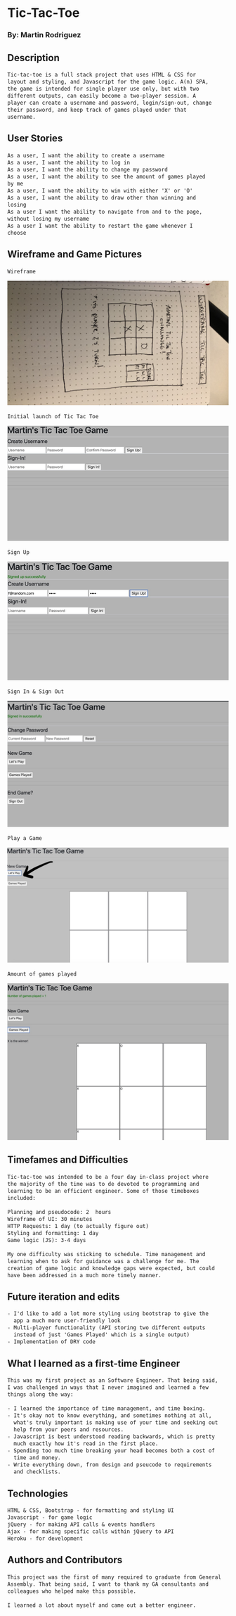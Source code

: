 # Tic-Tac-Toe
### By: Martin Rodriguez

## Description
```
Tic-tac-toe is a full stack project that uses HTML & CSS for
layout and styling, and Javascript for the game logic. A(n) SPA,
the game is intended for single player use only, but with two
different outputs, can easily become a two-player session. A
player can create a username and password, login/sign-out, change
their password, and keep track of games played under that
username.
```
## User Stories
```
As a user, I want the ability to create a username
As a user, I want the ability to log in
As a user, I want the ability to change my password
As a user, I want the ability to see the amount of games played
by me
As a user, I want the ability to win with either 'X' or 'O'
As a user, I want the ability to draw other than winning and
losing
As a user I want the ability to navigate from and to the page,
without losing my username
As a user I want the ability to restart the game whenever I
choose
```

## Wireframe and Game Pictures
```
Wireframe
```
![wireframe](images/wireframe.jpg)
```
Initial launch of Tic Tac Toe
```
![Initial](images/initial-launch.jpg)
```
Sign Up
```
![sign-up](images/sign-up.jpg)
```
Sign In & Sign Out
```
![sign-in](images/sign-in.jpg)
```
Play a Game
```
![create-game](images/create-game.jpeg)
```
Amount of games played
```
![games-played](images/games-played.jpg)
## Timefames and Difficulties
```
Tic-tac-toe was intended to be a four day in-class project where
the majority of the time was to de devoted to programming and
learning to be an efficient engineer. Some of those timeboxes included:

Planning and pseudocode: 2  hours
Wireframe of UI: 30 minutes
HTTP Requests: 1 day (to actually figure out)
Styling and formatting: 1 day
Game logic (JS): 3-4 days

My one difficulty was sticking to schedule. Time management and
learning when to ask for guidance was a challenge for me. The
creation of game logic and knowledge gaps were expected, but could
have been addressed in a much more timely manner.
```
## Future iteration and edits
```
- I'd like to add a lot more styling using bootstrap to give the
  app a much more user-friendly look
- Multi-player functionality (API storing two different outputs
  instead of just 'Games Played' which is a single output)
- Implementation of DRY code
```
## What I learned as a first-time Engineer
```
This was my first project as an Software Engineer. That being said,
I was challenged in ways that I never imagined and learned a few
things along the way:

- I learned the importance of time management, and time boxing.
- It's okay not to know everything, and sometimes nothing at all,
  what's truly important is making use of your time and seeking out
  help from your peers and resources.
- Javascript is best understood reading backwards, which is pretty
  much exactly how it's read in the first place.
- Spending too much time breaking your head becomes both a cost of
  time and money.
- Write everything down, from design and pseucode to requirements
  and checklists.
```

## Technologies
```
HTML & CSS, Bootstrap - for formatting and styling UI
Javascript - for game logic
jQuery - for making API calls & events handlers
Ajax - for making specific calls within jQuery to API
Heroku - for development
```

## Authors and Contributors
```
This project was the first of many required to graduate from General
Assembly. That being said, I want to thank my GA consultants and
colleagues who helped make this possible.

I learned a lot about myself and came out a better engineer.
```
